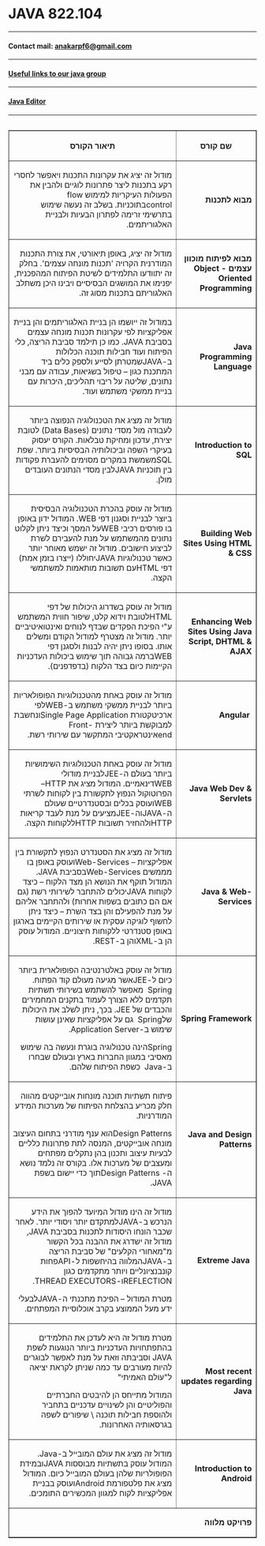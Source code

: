 

# JAVA 822.104
***
#### Contact mail: anakarpf6@gmail.com
***
<h4><a href="https://gist.github.com/AnnaKarpf/bdd64a84eb313a357b768e957d30f32a"> Useful links to our java group</a></h4>


***

<h4><a href="https://trinket.io/java">Java Editor<a></h4>
  
***
<div id="quicktabs_tabpage__5" class="quicktabs_tabpage">



<table align="right" border="1" cellpadding="0" cellspacing="1" dir="rtl" width="711">

<thead>

<tr class="even">

<th style="width:32.22%;">

**שם קורס**

</th>

<th style="width:67.44%;">

**תיאור הקורס**

</th>

</tr>

</thead>

<tbody>

<tr class="odd">

<td style="width:32.22%;">

**מבוא לתכנות**

</td>

<td style="width:67.44%;">

מודול זה יציג את עקרונות התכנות ויאפשר לחסרי רקע בתכנות ליצר פתרונות לוגיים ולהבין את הפעולות העיקריות למימוש <span dir="LTR">flow control</span>בתוכניות. בשלב זה נעשה שימוש בתרשימי זרימה לפתרון הבעיות ולבניית האלגוריתמים.

</td>

</tr>

<tr class="even">

<td style="width:32.22%;">

**מבוא לפיתוח מוכוון עצמים -** **<span dir="LTR"> Object Oriented Programming</span>**

</td>

<td style="width:67.44%;">

מודול זה יציג, באופן תיאורטי, את צורת התכנות המודרנית הקרויה 'תכנות מונחה עצמים'. בחלק זה יתוודעו התלמידים לשיטת הפיתוח המהפכנית, יפנימו את המושגים הבסיסיים ויבינו היכן משתלב האלגוריתם בתכנות מסוג זה.

</td>

</tr>

<tr class="odd">

<td style="width:32.22%;">

**Java Programming Language**

</td>

<td style="width:67.44%;">

במודול זה ייושמו הן בניית האלגוריתמים והן בניית אפליקציות לפי עקרונות תכנות מונחה עצמים בסביבת <span dir="LTR">JAVA</span>. כמו כן תילמד סביבת הריצה, כלי הפיתוח ועוד חבילות תוכנה הכלולות ב-<span dir="LTR">JAVA</span>שמטרתן לסייע ולספק כלים ביד המתכנת כגון – טיפול בשגיאות, עבודה עם מבני נתונים, שליטה על ריבוי תהליכים, היכרות עם בניית ממשקי משתמש ועוד.

</td>

</tr>

<tr class="even">

<td style="width:32.22%;">

**<span dir="LTR">Introduction to SQL</span>**

</td>

<td style="width:67.44%;">

מודול זה מציג את הטכנולוגיה הנפוצה ביותר לעבודה מול מסדי נתונים (<span dir="LTR">Data Bases</span>) לטובת יצירת, עדכון ומחיקת טבלאות. הקורס יעסוק בעיקרי השפה וביכולותיה הבסיסיות ביותר. שפת <span dir="LTR">SQL</span>משמשת במקרים מסוימים להעברת פקודות בין תוכניות <span dir="LTR">JAVA</span>לבין מסדי הנתונים העובדים מולן.

</td>

</tr>

<tr class="odd">

<td style="width:32.22%;">

**<span dir="LTR">Building Web Sites Using HTML & CSS</span>**

</td>

<td style="width:67.44%;">

מודול זה עוסק בהכרת הטכנולוגיה הבסיסית ביוצר לבניית וסגנון דפי <span dir="LTR">WEB</span>. המודול ידון באופן בו פורסים רכיבי <span dir="LTR">WEB</span>על המסך וכיצד ניתן לקלוט נתונים מהמשתמש על מנת להעבירם לשרת לביצוע חישובים. מודול זה ישמש מאוחר יותר כאשר טכנולוגיות <span dir="LTR">JAVA</span>יחוללו (ייצרו בזמן אמת) דפי <span dir="LTR">HTML</span>עם תשובות מותאמות למשתמשי הקצה.

</td>

</tr>

<tr class="even">

<td style="width:32.22%;">

**<span dir="LTR">Enhancing Web Sites Using Java Script, DHTML & AJAX</span>**

</td>

<td style="width:67.44%;">

מודול זה עוסק בשדרוג היכולות של דפי <span dir="LTR">HTML</span>לטובת וידוא קלט, שיפור חווית המשתמש ע"י הפיכת הפקדים שבדף לנוחים ואינטואיטיביים יותר. מודול זה מצטרף למודול הקודם ומשלים אותו. בסופו ניתן יהיה לבנות ולסגנן דפי <span dir="LTR">WEB</span>ברמה גבוהה תוך שימוש ביכולות העדכניות הקיימות כיום בצד הלקוח (בדפדפנים).

</td>

</tr>

<tr class="odd">

<td style="width:32.22%;">

**<span dir="LTR">Angular </span>**

</td>

<td style="width:67.44%;">

מודול זה עוסק באחת מהטכנולוגיות הפופולאריות ביותר לבניית ממשקי משתמש ב-<span dir="LTR">WEB</span>לפי ארכיטקטורת <span dir="LTR">Single Page Application</span>ונחשבת למבוקשת ביותר ליצירת <span dir="LTR">Front-end</span>אינטראקטיבי המתקשר עם שירותי רשת.

</td>

</tr>

<tr class="even">

<td style="width:32.22%;">

**<span dir="LTR">Java Web Dev & Servlets</span>**

</td>

<td style="width:67.44%;">

מודול זה עוסק באחת הטכנולוגיות השימושיות ביותר בעולם ה-<span dir="LTR">JEE</span>לבניית מודולי <span dir="LTR">WEB</span>דינאמיים. המודול מציג את <span dir="LTR">HTTP</span>– הפרוטוקול הנפוץ לתקשורת בין לקוחות לשרתי <span dir="LTR">WEB</span>ועוסק בכלים ובסטנדרטיים שעולם ה-<span dir="LTR">JAVA</span>וה-<span dir="LTR">JEE</span>מציעים על מנת לעבד קריאות <span dir="LTR">HTTP</span>ולהחזיר תשובות <span dir="LTR">HTTP</span>ללקוחות הקצה.

</td>

</tr>

<tr class="odd">

<td style="width:32.22%;">

**<span dir="LTR">Java & Web-Services</span>**

</td>

<td style="width:67.44%;">

מודול זה מציג את הסטנדרט הנפוץ לתקשורת בין אפליקציות – <span dir="LTR">Web-Services</span>ועוסק באופן בו מממשים <span dir="LTR">Web-Services</span>בסביבת <span dir="LTR">JAVA</span>. המודול תוקף את הנושא הן מצד הלקוח – כיצד לקוחות <span dir="LTR">JAVA</span>יכולים להתחבר לשירותי רשת (גם אם הם כתובים בשפות אחרות) ולהתחבר אליהם על מנת להפעילם והן בצד השרת – כיצד ניתן לחשוף לוגיקה עסקית או שירותים הקיימים בארגון באופן סטנדרטי ללקוחות חיצוניים. המודול עוסק הן ב-<span dir="LTR">XML</span>והן ב-<span dir="LTR">REST</span>.

</td>

</tr>

<tr class="even">

<td style="width:32.22%;">

**<span dir="LTR">Spring Framework</span>**

</td>

<td style="width:67.44%;">

מודול זה עוסק באלטרנטיבה הפופולארית ביותר כיום ל-<span dir="LTR">JEE</span>אשר מגיעה מעולם קוד הפתוח. <span dir="LTR">Spring</span>  מאפשר להשתמש בשירותי תשתיות תקדמים ללא הצורך לעמוד בתקנים המחמירים והכבדים של <span dir="LTR">JEE</span>. בכך, ניתן לשלב את היכולות של<span dir="LTR">Spring</span>  גם על אפליקציות שאינן עושות שימוש ב-<span dir="LTR">Application Server</span>.

<span dir="LTR">Spring</span>הינה טכנולוגיה בוגרת ונעשה בה שימוש מאסיבי במגוון החברות בארץ ובעולם שבחרו ב-<span dir="LTR">Java</span>  כשפת הפיתוח שלהם.

</td>

</tr>

<tr class="odd">

<td style="width:32.22%;">

**<span dir="LTR">Java and Design Patterns</span>**

</td>

<td style="width:67.44%;">

פיתוח תשתיות תוכנה מונחות אובייקטים מהווה חלק מכריע בהצלחת הפיתוח של מערכות המידע המודרניות.

<span dir="LTR">Design Patterns</span>הוא ענף מודרני בתחום העיצוב מונחה אובייקטים, המנסה לתת פתרונות כלליים לבעיות עיצוב ותכנון בהן נתקלים מפתחים ומעצבים של מערכות אלו. בקורס זה נלמד נושא ה- <span dir="LTR">Design Patterns</span>תוך כדי יישום בשפת <span dir="LTR">JAVA</span>.

</td>

</tr>

<tr class="even">

<td style="width:32.22%;">

**<span dir="LTR">Extreme Java </span>**

</td>

<td style="width:67.44%;">

מודול זה הינו מודול המיועד להפוך את הידע הנרכש ב-<span dir="LTR">JAVA</span>למתקדם יותר ויסודי יותר. לאחר שכבר הונחו היסודות לתכנות בסביבת <span dir="LTR">JAVA</span>, מודול זה ישדרג את ההבנה בכל הקשור מ"מאחורי הקלעים" של סביבת הריצה ב-<span dir="LTR">JAVA</span>המלווה בהיחשפות ל-<span dir="LTR">API</span>פחות קונבנציונליים ויותר מתקדמים כגון <span dir="LTR">REFLECTION</span>ו-<span dir="LTR">THREAD EXECUTORS</span>.

מטרת המודול – הפיכת מתכנתי ה-<span dir="LTR">JAVA</span>לבעלי ידע מעל הממוצע בקרב אוכלוסיית המפתחים.

</td>

</tr>

<tr class="odd">

<td style="width:32.22%;">

**<span dir="LTR">Most recent updates regarding Java</span>**

</td>

<td style="width:67.44%;">

מטרת מודול זה היא לעדכן את התלמידים בהתפתחויות העדכניות ביותר הנוגעות לשפת <span dir="LTR">JAVA</span> וסביבתה וזאת על מנת לאפשר לבוגרים להיות מעורבים עד כמה שניתן לקראת יציאה ל"עולם האמיתי"

המודול מתייחס הן להיבטים החברתיים והפוליטיים והן לשינויים עדכניים בתחביר ולהוספת חבילות תוכנה \ שיפורים לשפה בגרסאותיה האחרונות.

</td>

</tr>

<tr class="even">

<td style="width:32.22%;">

**<span dir="LTR">Introduction to Android</span>**

</td>

<td style="width:67.44%;">

מודול זה מציג את עולם המובייל ב-<span dir="LTR">Java</span>. המודול עוסק בתשתיות מבוססות <span dir="LTR">JAVA</span>ובמידת הפופולריות שלהן בעולם המובייל כיום. המודול מציג את פלטפורמת <span dir="LTR">Android</span>ועוסק בבניית אפליקציות לקוח למגוון המכשירים התומכים.

</td>

</tr>

<tr class="odd">

<td colspan="2" style="width:99.78%;">

**פרויקט מלווה**

</td>

</tr>

</tbody>

</table>

</div>

